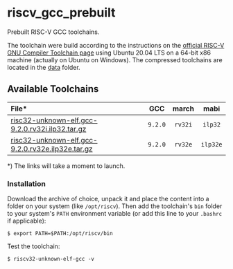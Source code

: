# riscv_gcc_prebuilt

Prebuilt RISC-V GCC toolchains.

The toolchain were build according to the instructions on the [official RISC-V GNU Compiler Toolchain page](https://github.com/riscv/riscv-gnu-toolchain)
using Ubuntu 20.04 LTS on a 64-bit x86 machine (actually on Ubuntu on Windows). The compressed toolchains are located in
the [data](https://github.com/stnolting/riscv_gcc_prebuilt/tree/master/data) folder.


## Available Toolchains

| File* | GCC | march | mabi |
|:------|:---:|:-----:|:----:|
| [risc32-unknown-elf.gcc-9.2.0.rv32i.ilp32.tar.gz](https://github.com/stnolting/riscv_gcc_prebuilt/raw/master/data/risc32-unknown-elf.gcc-9.2.0.rv32i.ilp32.tar.gz)   | `9.2.0` | `rv32i` | `ilp32` |
| [risc32-unknown-elf.gcc-9.2.0.rv32e.ilp32e.tar.gz](https://github.com/stnolting/riscv_gcc_prebuilt/raw/master/data/risc32-unknown-elf.gcc-9.2.0.rv32e.ilp32e.tar.gz) | `9.2.0` | `rv32e` | `ilp32e` 

*) The links will take a moment to launch.

### Installation

Download the archive of choice, unpack it and place the content into a folder on your system (like `/opt/riscv`).
Then add the toolchain's `bin` folder to your system's `PATH` environment variable (or add this line to your `.bashrc` if applicable):

    $ export PATH=$PATH:/opt/riscv/bin

Test the toolchain:

    $ riscv32-unknown-elf-gcc -v